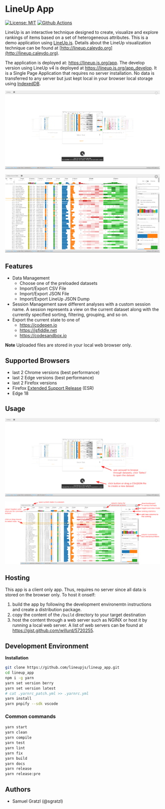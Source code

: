 LineUp App
==========

[![License: MIT][mit-image]][mit-url] [![Github Actions][github-actions-image]][github-actions-url]

LineUp is an interactive technique designed to create, visualize and explore rankings of items based on a set of heterogeneous attributes. 
This is a demo application using [LineUp.js](https://github.com/lineupjs/lineupjs). Details about the LineUp visualization technique can be found at [http://lineup.caleydo.org](http://lineup.caleydo.org). 

The application is deployed at: https://lineup.js.org/app. The develop version using LineUp v4 is deployed at https://lineup.js.org/app_develop. It is a Single Page Application that requires no server installation. No data is transferred to any server but just kept local in your browser local storage using [IndexedDB](https://developer.mozilla.org/de/docs/Web/API/IndexedDB_API).

![Start Page](./_readme/homepage.png)

![Soccer dataset](./_readme/soccer.png)

Features
--------
 * Data Management
   * Choose one of the preloaded datasets
   * Import/Export CSV File
   * Import/Export JSON File
   * Import/Export LineUp JSON Dump
 * Session Management
   save different analyses with a custom session name. A session represents a view on the current dataset along with the currently specified sorting, filtering, grouping, and so on.
 * Export the current state to one of 
   * https://codepen.io
   * https://jsfiddle.net
   * https://codesandbox.io

**Note** Uploaded files are stored in your local web browser only.

Supported Browsers
------------------

 * last 2 Chrome versions (best performance)
 * last 2 Edge versions (best performance)
 * last 2 Firefox versions
 * Firefox [Extended Support Release](https://www.mozilla.org/en-US/firefox/enterprise/) (ESR)
 * Edge 18


Usage
-----

![Start Page](./_readme/homepage_annotated.png)

![Soccer Dataset](./_readme/soccer_annotated.png)
 

Hosting
-------

This app is a client only app. Thus, requires no server since all data is stored on the browser only. To host it onself: 

1. build the app by following the development environemtn instructions and create a distribution package.
1. copy the content of the `/build` directory to your target destination
1. host the content through a web server such as NGINX or host it by running a local web server. A list of web servers can be found at https://gist.github.com/willurd/5720255. 


Development Environment
-----------------------

**Installation**

```bash
git clone https://github.com/lineupjs/lineup_app.git
cd lineup_app
npm i -g yarn
yarn set version berry
yarn set version latest
# cat .yarnrc_patch.yml >> .yarnrc.yml
yarn install
yarn pnpify --sdk vscode
```

### Common commands

```sh
yarn start
yarn clean
yarn compile
yarn test
yarn lint
yarn fix
yarn build
yarn docs
yarn release
yarn release:pre
```

Authors
-------

 * Samuel Gratzl (@sgratzl)

[mit-image]: https://img.shields.io/badge/License-MIT-yellow.svg
[mit-url]: https://opensource.org/licenses/MIT
[github-actions-image]: https://github.com/lineupjs/lineup_app/workflows/ci/badge.svg
[github-actions-url]: https://github.com/lineupjs/lineup_app/actions
